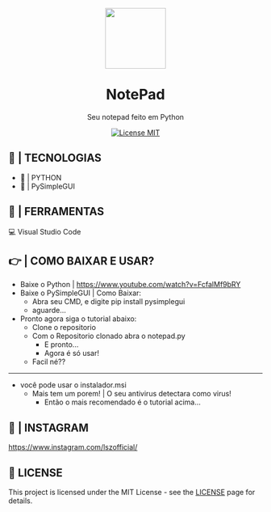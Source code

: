 <h1 align="center">
<br>
  <img src="readme/googlelogo.png" alt="" width="120">
<br>
<br>
NotePad
</h1>

<p align="center">Seu notepad feito em Python</p>

<p align="center">
  <a href="https://opensource.org/licenses/MIT">
    <img src="https://img.shields.io/badge/License-MIT-blue.svg" alt="License MIT">
  </a>
</p>

## 🚀 | TECNOLOGIAS

- 🧪 | PYTHON
- 🎨 | PySimpleGUI

## 🔨 | FERRAMENTAS

<p>💻 Visual Studio Code</p>

## 👉 | COMO BAIXAR E USAR?
  - Baixe o Python | https://www.youtube.com/watch?v=FcfalMf9bRY
  - Baixe o PySimpleGUI | Como Baixar: 
      - Abra seu CMD, e digite pip install pysimplegui
      - aguarde...
  - Pronto agora siga o tutorial abaixo:
      - Clone o repositorio
      - Com o Repositorio clonado abra o notepad.py
          - E pronto...
          - Agora é só usar!
       - Facil né??
   ___________________________________________________________________
   - você pode usar o instalador.msi
      - Mais tem um porem! | O seu antivirus detectara como virus!
        - Então o mais recomendado é o tutorial acima...
<div>
    
</div>
<h2>🌠 | INSTAGRAM</h2>

https://www.instagram.com/lszofficial/

## 📜 LICENSE

This project is licensed under the MIT License - see the [LICENSE](https://opensource.org/licenses/MIT) page for details.

